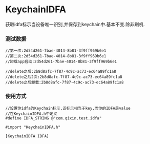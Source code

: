 KeychainIDFA
============

获取idfa标示当设备唯一识别,并保存到keychain中.基本不变.除非刷机.


### 测试数据

    //第一次:2d54d261-7bae-4014-8b81-3f9ff969b6e1
    //第二次:2d54d261-7bae-4014-8b81-3f9ff969b6e1
    //卸载app启动:2d54d261-7bae-4014-8b81-3f9ff969b6e1
    
    //delete之后:2b8d8afc-7f87-4c9c-ac73-ec64a89fc1a8
    //delete之后2次:2b8d8afc-7f87-4c9c-ac73-ec64a89fc1a8
    //delete之后卸载:2b8d8afc-7f87-4c9c-ac73-ec64a89fc1a8
    
    
### 使用方式
    
    //设置你idfa的Keychain标示,该标示相当于key,而你的IDFA是value
    //在KeychainIDFA.h中定义
    #define IDFA_STRING @"com.qixin.test.idfa"
    
    #import "KeychainIDFA.h"

    [KeychainIDFA IDFA]
